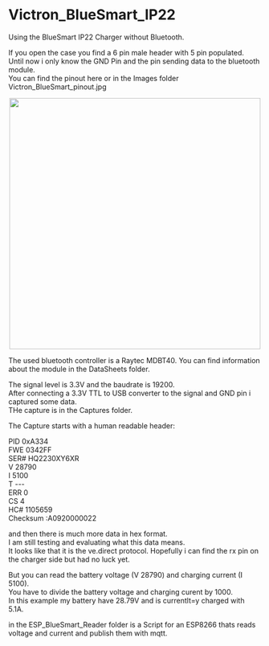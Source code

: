 # Victron_BlueSmart_IP22

Using the BlueSmart IP22 Charger without Bluetooth.

If you open the case you find a 6 pin male header with 5 pin populated.  
Until now i only know the GND Pin and the pin sending data to the bluetooth module.  
You can find the pinout here or in the Images folder Victron_BlueSmart_pinout.jpg  

<p align="center">
<img src="https://github.com/wasn-eu/Victron_BlueSmart_IP22/raw/master/Images/Victron_BlueSmart_pinout.jpg" width=500>  
</p>

The used bluetooth controller is a Raytec MDBT40.
You can find information about the module in the DataSheets folder.
  
The signal level is 3.3V and the baudrate is 19200.  
After connecting a 3.3V TTL to USB converter to the signal and GND pin i captured some data.  
THe capture is in the Captures folder.  
  
The Capture starts with a human readable header:  
  
PID     0xA334   
FWE     0342FF   
SER#    HQ2230XY6XR   
V       28790   
I       5100   
T       ---   
ERR     0   
CS      4   
HC#     1105659   
Checksum        :A0920000022   
   
and then there is much more data in hex format.   
I am still testing and evaluating what this data means.   
It looks like that it is the ve.direct protocol.
Hopefully i can find the rx pin on the charger side but had no luck yet.

   
But you can read the battery voltage (V  28790) and charging current (I  5100).   
You have to divide the battery voltage and charging curent by 1000.   
In this example my battery have 28.79V and is currentlt=y charged with 5.1A.  

in the ESP_BlueSmart_Reader folder is a Script for an ESP8266 thats reads voltage and current and publish them with mqtt.


